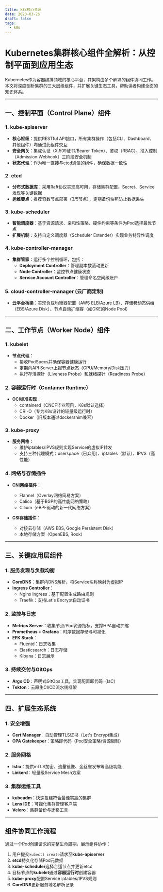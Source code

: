 ```yaml
---
title: k8s核心资源
date: 2023-03-26
draft: false
tags:
  - k8s
---
```

# Kubernetes集群核心组件全解析：从控制平面到应用生态

Kubernetes作为容器编排领域的核心平台，其架构由多个解耦的组件协同工作。本文将深度剖析集群的三大层级组件，并扩展关键生态工具，帮助读者构建全面的知识体系。

---

## 一、控制平面（Control Plane）组件

### 1. **kube-apiserver**

- **核心枢纽**：提供RESTful API接口，所有集群操作（包括CLI、Dashboard、其他组件）均通过此组件交互
- **安全网关**：集成认证（X.509证书/Bearer Token）、鉴权（RBAC）、准入控制（Admission Webhook）三阶段安全机制
- **状态代理**：作为唯一直接与etcd通信的组件，确保数据一致性

### 2. **etcd**

- **分布式数据库**：采用Raft协议实现高可用，存储集群配置、Secret、Service发现等关键数据
- **运维要点**：推荐奇数节点部署（3/5节点），定期备份快照防止数据丢失

### 3. **kube-scheduler**

- **智能调度器**：基于资源请求、亲和性策略、硬件约束等条件为Pod选择最优节点
- **扩展机制**：支持自定义调度器（Scheduler Extender）实现业务特异性调度

### 4. **kube-controller-manager**

- **集群管家**：运行多个控制循环，包括：
    - **Deployment Controller**：管理副本数滚动更新
    - **Node Controller**：监控节点健康状态
    - **Service Account Controller**：管理命名空间级账户

### 5. **cloud-controller-manager** (云厂商定制)

- **云平台桥梁**：实现负载均衡器配置（AWS ELB/Azure LB）、存储卷动态供给（EBS/Azure Disk）、节点自动扩缩容（如GKE的Node Pool）

---

## 二、工作节点（Worker Node）组件

### 1. **kubelet**

- **节点代理**：
    - 接收PodSpecs并确保容器健康运行
    - 定期向API Server上报节点状态（CPU/Memory/Disk压力）
    - 执行存活探针（Liveness Probe）和就绪探针（Readiness Probe）

### 2. **容器运行时（Container Runtime）**

- **OCI标准实现**：
    - containerd（CNCF毕业项目，K8s默认选择）
    - CRI-O（专为K8s设计的轻量级运行时）
    - Docker（旧版本通过dockershim兼容）

### 3. **kube-proxy**

- **服务网格**：
    - 维护iptables/IPVS规则实现Service的虚拟IP转发
    - 支持三种代理模式：userspace（已弃用）、iptables（默认）、IPVS（高性能）

### 4. **网络与存储插件**

- **CNI网络插件**：
    
    - Flannel（Overlay网络简易方案）
    - Calico（基于BGP的高性能网络策略）
    - Cilium（eBPF驱动的新一代网络方案）
- **CSI存储插件**：
    
    - 对接云存储（AWS EBS, Google Persistent Disk）
    - 本地存储方案（OpenEBS, Rook）

---

## 三、关键应用层组件

### 1. **服务发现与负载均衡**

- **CoreDNS**：集群内DNS解析，将Service名称映射为虚拟IP
- **Ingress Controller**：
    - Nginx Ingress：基于配置生成路由规则
    - Traefik：支持Let's Encrypt自动证书

### 2. **监控与日志**

- **Metrics Server**：收集节点/Pod资源指标，支撑HPA自动扩缩
- **Prometheus + Grafana**：时序数据存储与可视化
- **EFK Stack**：
    - Fluentd：日志收集
    - Elasticsearch：日志存储
    - Kibana：日志展示

### 3. **持续交付与GitOps**

- **Argo CD**：声明式GitOps工具，实现配置即代码（IaC）
- **Tekton**：云原生CI/CD流水线框架

---

## 四、扩展生态系统

### 1. **安全增强**

- **Cert Manager**：自动管理TLS证书（Let's Encrypt集成）
- **OPA Gatekeeper**：策略即代码（Pod安全策略/资源限制）

### 2. **服务网格**

- **Istio**：提供mTLS加密、流量镜像、金丝雀发布等高级功能
- **Linkerd**：轻量级Service Mesh方案

### 3. **集群运维工具**

- **kubeadm**：快速搭建符合最佳实践的集群
- **Lens IDE**：可视化集群管理客户端
- **Velero**：集群备份与迁移工具

---

## 组件协同工作流程

通过一个Pod创建请求的完整生命周期，展示组件协作：

1. 用户提交`kubectl create`请求至**kube-apiserver**
2. **etcd**持久化存储Pod元数据
3. **kube-scheduler**选择合适节点并更新etcd
4. 目标节点的**kubelet**通过**容器运行时**创建容器
5. **kube-proxy**配置Service iptables/IPVS规则
6. **CoreDNS**更新服务域名解析记录